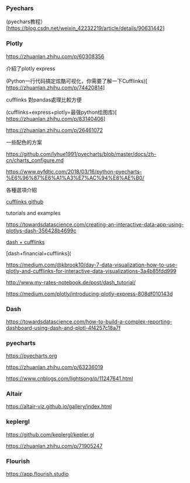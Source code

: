 
### Pyechars

(pyechars教程）[https://blog.csdn.net/weixin_42232219/article/details/90631442]


### Plotly

https://zhuanlan.zhihu.com/p/60308356

介紹了plotly express

(Python一行代码搞定炫酷可视化，你需要了解一下Cufflinks)[ https://zhuanlan.zhihu.com/p/74420814]

cufflinks 對pandas處理比較方便

(cufflinks+express+plotly=最强python绘图库)[ https://zhuanlan.zhihu.com/p/83140406]

https://zhuanlan.zhihu.com/p/26461072

一些配色的方案

https://github.com/lyhue1991/pyecharts/blob/master/docs/zh-cn/charts_configure.md

https://www.pyfdtic.com/2018/03/16/python-pyecharts-%E6%96%87%E6%A1%A3%E7%AC%94%E8%AE%B0/

各種選項介紹

[cufflinks github](https://github.com/santosjorge/cufflinks)

tutorials and examples

https://towardsdatascience.com/creating-an-interactive-data-app-using-plotlys-dash-356428b4699c

[dash + cufflinks](https://community.plot.ly/t/dash-cufflinks/19662/2)

[dash+financial+cufflinks](

https://medium.com/@kbrook10/day-7-data-visualization-how-to-use-plotly-and-cufflinks-for-interactive-data-visualizations-3a4b85fdd999

http://www.my-rates-notebook.de/post/dash_tutorial/

https://medium.com/plotly/introducing-plotly-express-808df010143d


### Dash

https://towardsdatascience.com/how-to-build-a-complex-reporting-dashboard-using-dash-and-plotl-4f4257c18a7f


### pyecharts

https://pyecharts.org

https://zhuanlan.zhihu.com/p/63236019

https://www.cnblogs.com/lightsong/p/11247641.html


### Altair

https://altair-viz.github.io/gallery/index.html

### keplergl

https://github.com/keplergl/kepler.gl

https://zhuanlan.zhihu.com/p/71905247

### Flourish

https://app.flourish.studio

